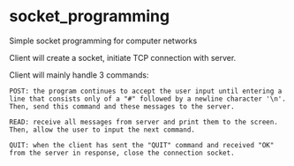 # socket_programming
Simple socket programming for computer networks


Client will create a socket, initiate TCP connection with server.

Client will mainly handle 3 commands:

	POST: the program continues to accept the user input until entering a line that consists only of a "#" followed by a newline character '\n'. Then, send this command and these messages to the server.

	READ: receive all messages from server and print them to the screen. Then, allow the user to input the next command.

	QUIT: when the client has sent the "QUIT" command and received "OK" from the server in response, close the connection socket.
